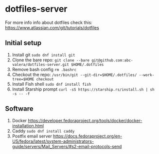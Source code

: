 # dotfiles-server

For more info info about dotfiles check this: https://www.atlassian.com/git/tutorials/dotfiles

## Initial setup

1. Install git `sudo dnf install git`
2. Clone the bare repo: `git clone --bare git@github.com:abc-valera/dotfiles-server.git $HOME/.dotfiles`
3. Remove bash config `rm .bashrc`
4. Checkout the repo: `/usr/bin/git --git-dir=$HOME/.dotfiles/ --work-tree=$HOME checkout`
5. Install Fish shell `sudo dnf install fish`
6. Install Starship prompt `curl -sS https://starship.rs/install.sh | sh -s -- -f`

## Software

1. Docker https://developer.fedoraproject.org/tools/docker/docker-installation.html
2. Caddy `sudo dnf install caddy`
3. Postfix email server https://docs.fedoraproject.org/en-US/fedora/latest/system-administrators-guide/servers/Mail_Servers/#s2-email-protocols-send
